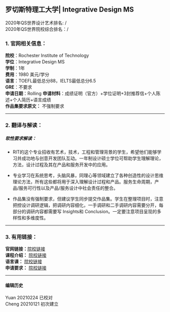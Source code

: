 ##  罗切斯特理工大学| Integrative Design MS
2020年QS世界设计艺术排名: /   
2020年QS世界院校综合排名：/

### 1. 官网相关信息：

**院校**：Rochester Institute of Technology  
**学位**：Integrative Design MS  
**学制**：1年  
**费用**：1980 美元/学分  
**语言**：TOEFL最低总分88，IELTS最低总分6.5  
**GRE**：不要求  
**申请日期**：Rolling
**申请材料**：成绩证明（官方）+学位证明+3封推荐信+个人陈述+个人简历+语言成绩      
**作品集要求原文：** 不强制要求

---


### 2. 翻译与解读：

##### 软性要求解读：

- RIT的这个专业招收有艺术，技术，工程和管理背景的学生，希望他们能够学习并成功地与创意开发团队互动。一年制设计硕士学位可帮助学生理解理论，方法，设计过程及其在产品和服务开发中的应用。

- 专业学习在系统思考，头脑风暴，同理心等领域建立了各种创造性的设计思维理论方法，所有这些都将用于深入理解设计过程和产品。服务生命周期，产品/服务可行性以及产品/服务设计中社会责任的整合。

- 作品集没有强制要求，但建议学生同步提交作品集。学生在整理项目时，注意把控设计调研逻辑，把调研内容细化，一手调研和二手调研内容需要分开，每部分的调研内容都需要写 Insights和 Conclusion。一定要注意项目呈现的多样性和多维度性。


---

### 3. 有用链接：

**官网链接：**[院校链接](https://www.rit.edu/study/integrative-design-ms)  
**课程介绍：** [院校链接](https://www.rit.edu/study/integrative-design-ms#curriculum)  
**语言课：** [院校链接](https://www.rit.edu/emcs/ptgrad/apply/information-for-international-applicants)  
**申请要求：** [院校链接](https://www.rit.edu/programs/visual-communication-design-mfa)  


---


#### 编辑历史
Yuan 20210224 已校对  
Cheng 20210121 初次建立  
